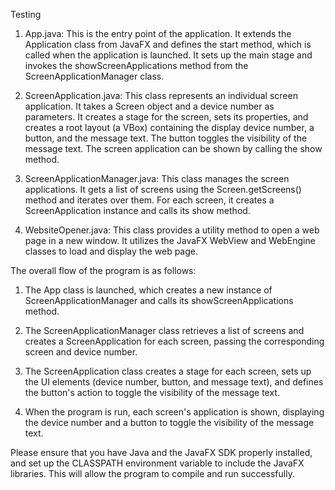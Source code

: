 Testing
1. App.java: This is the entry point of the application. It extends the Application class from JavaFX and defines the start method, which is called when the application is launched. It sets up the main stage and invokes the showScreenApplications method from the ScreenApplicationManager class.

2. ScreenApplication.java: This class represents an individual screen application. It takes a Screen object and a device number as parameters. It creates a stage for the screen, sets its properties, and creates a root layout (a VBox) containing the display device number, a button, and the message text. The button toggles the visibility of the message text. The screen application can be shown by calling the show method.

3. ScreenApplicationManager.java: This class manages the screen applications. It gets a list of screens using the Screen.getScreens() method and iterates over them. For each screen, it creates a ScreenApplication instance and calls its show method.

4. WebsiteOpener.java: This class provides a utility method to open a web page in a new window. It utilizes the JavaFX WebView and WebEngine classes to load and display the web page.

The overall flow of the program is as follows:

1. The App class is launched, which creates a new instance of ScreenApplicationManager and calls its showScreenApplications method.

2. The ScreenApplicationManager class retrieves a list of screens and creates a ScreenApplication for each screen, passing the corresponding screen and device number.

3. The ScreenApplication class creates a stage for each screen, sets up the UI elements (device number, button, and message text), and defines the button's action to toggle the visibility of the message text.

4. When the program is run, each screen's application is shown, displaying the device number and a button to toggle the visibility of the message text.

Please ensure that you have Java and the JavaFX SDK properly installed, and set up the CLASSPATH environment variable to include the JavaFX libraries. This will allow the program to compile and run successfully.
